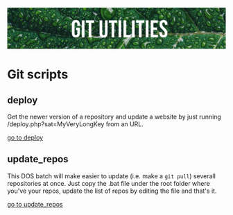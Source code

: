 ![Banner](images/banner.jpg)

# Git scripts

## deploy

Get the newer version of a repository and update a website by just running /deploy.php?sat=MyVeryLongKey from an URL.

[go to deploy](https://github.com/cavo789/git_scripts/tree/master/deploy)

## update_repos

This DOS batch will make easier to update (i.e. make a `git pull`) severall repositories at once. Just copy the .bat file under the root folder where you've your repos, update the list of repos by editing the file and that's it.

[go to update_repos](https://github.com/cavo789/git_scripts/tree/master/update_repos)
